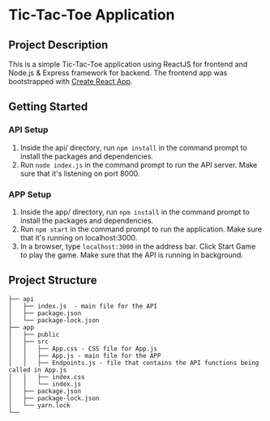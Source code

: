 # Tic-Tac-Toe Application

## Project Description

This is a simple Tic-Tac-Toe application using ReactJS for frontend and Node.js & Express framework for backend. The frontend app was bootstrapped with [Create React App](https://github.com/facebook/create-react-app).

## Getting Started

### API Setup

1. Inside the api/ directory, run `npm install` in the command prompt to install the packages and dependencies.
2. Run `node index.js` in the command prompt to run the API server. Make sure that it's listening on port 8000.

### APP Setup

1. Inside the app/ directory, run `npm install` in the command prompt to install the packages and dependencies.
2. Run `npm start` in the command prompt to run the application. Make sure that it's running on localhost:3000.
3. In a browser, type `localhost:3000` in the address bar. Click Start Game to play the game. Make sure that the API is running in background.

## Project Structure

    ├── api
    │   ├── index.js  - main file for the API
    │   ├── package.json
    │   └── package-lock.json
    ├── app
    │   ├── public
    │   ├── src
    │   │   ├── App.css - CSS file for App.js
    │   │   ├── App.js - main file for the APP
    │   │   ├── Endpoints.js - file that contains the API functions being called in App.js
    │   │   ├── index.css
    │   │   └── index.js
    │   ├── package.json
    │   ├── package-lock.json
    │   └── yarn.lock
    └──
